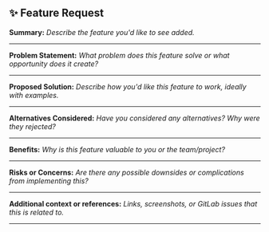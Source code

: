 ## ✨ Feature Request

**Summary:**
_Describe the feature you'd like to see added._

---

**Problem Statement:**
_What problem does this feature solve or what opportunity does it create?_

---

**Proposed Solution:**
_Describe how you'd like this feature to work, ideally with examples._

---

**Alternatives Considered:**
_Have you considered any alternatives? Why were they rejected?_

---

**Benefits:**
_Why is this feature valuable to you or the team/project?_

---

**Risks or Concerns:**
_Are there any possible downsides or complications from implementing this?_

---

**Additional context or references:**
_Links, screenshots, or GitLab issues that this is related to._

---
